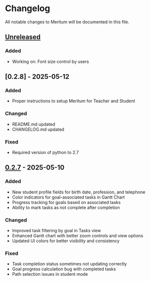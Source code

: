 # Changelog

All notable changes to Meritum will be documented in this file.

## [Unreleased]

### Added
- Working on: Font size control by users


## [0.2.8] - 2025-05-12

### Added
- Proper instructions to setup Meritum for Teacher and Student

### Changed
- README.md updated
- CHANGELOG.md updated

### Fixed
- Required version of python to 2.7


## [0.2.7] - 2025-05-10

### Added
- New student profile fields for birth date, profession, and telephone
- Color indicators for goal-associated tasks in Gantt Chart
- Progress tracking for goals based on associated tasks
- Ability to mark tasks as not complete after completion

### Changed
- Improved task filtering by goal in Tasks view
- Enhanced Gantt chart with better zoom controls and view options
- Updated UI colors for better visibility and consistency

### Fixed
- Task completion status sometimes not updating correctly
- Goal progress calculation bug with completed tasks
- Path selection issues in student mode


[Unreleased]: https://github.com/maurobedoya/meritum/compare/v0.2.7...HEAD
[0.2.7]: https://github.com/maurobedoya/meritum/releases/v0.2.7
